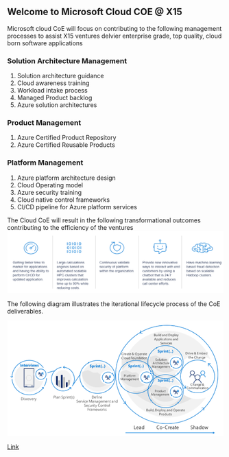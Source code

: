 ## Welcome to Microsoft Cloud COE @ X15

Microsoft cloud CoE will focus on contributing to the following management processes to assist X15 ventures delvier enterprise grade, top quality, cloud born software applications

### Solution Architecture Management​
1. Solution architecture guidance​
2. Cloud awareness training​
3. Workload intake process​
4. Managed Product backlog​
5. Azure solution architectures​

### Product Management ​
1. Azure Certified Product Repository​
1. Azure Certified Reusable Products​

### ​Platform Management​
1. Azure platform architecture design​
1. Cloud Operating model​
1. Azure security training​
1. Cloud native control frameworks​
1. CI/CD pipeline for Azure platform services​

The Cloud CoE will result in the following transformational outcomes contributing to the efficiency of the ventures
![Image](/Images/TransformationOutcomes.png)


The following diagram illustrates the iterational lifecycle process of the CoE deliverables.

![Image](/Images/AzureCOE.png)

[Link](old_readme.md) 

